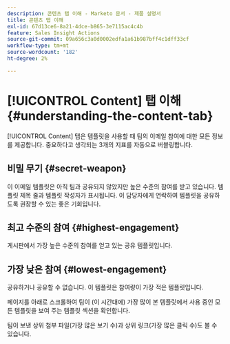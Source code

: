 ```yaml
---
description: 콘텐츠 탭 이해 - Marketo 문서 - 제품 설명서
title: 콘텐츠 탭 이해
exl-id: 67d13ce6-8a21-4dce-b865-3e7115ac4c4b
feature: Sales Insight Actions
source-git-commit: 09a656c3a0d0002edfa1a61b987bff4c1dff33cf
workflow-type: tm+mt
source-wordcount: '182'
ht-degree: 2%

---
```


# [!UICONTROL Content] 탭 이해 {#understanding-the-content-tab}

[!UICONTROL Content] 탭은 템플릿을 사용할 때 팀의 이메일 참여에 대한 모든 정보를 제공합니다. 중요하다고 생각되는 3개의 지표를 자동으로 버블링합니다.

## 비밀 무기 {#secret-weapon}

이 이메일 템플릿은 아직 팀과 공유되지 않았지만 높은 수준의 참여를 받고 있습니다. 템플릿 제목 줄과 템플릿 작성자가 표시됩니다. 이 담당자에게 연락하여 템플릿을 공유하도록 권장할 수 있는 좋은 기회입니다.

## 최고 수준의 참여 {#highest-engagement}

게시판에서 가장 높은 수준의 참여를 얻고 있는 공유 템플릿입니다.

## 가장 낮은 참여 {#lowest-engagement}

공유하거나 공유할 수 없습니다. 이 템플릿은 참여량이 가장 적은 템플릿입니다.

페이지를 아래로 스크롤하여 팀이 (이 시간대에) 가장 많이 본 템플릿에서 사용 중인 모든 템플릿을 보여 주는 템플릿 섹션을 확인합니다.

팀이 보낸 상위 첨부 파일(가장 많은 보기 수)과 상위 링크(가장 많은 클릭 수)도 볼 수 있습니다.
